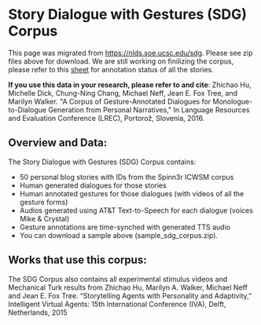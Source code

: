 # Story Dialogue with Gestures (SDG) Corpus
This page was migrated from https://nlds.soe.ucsc.edu/sdg. Please see zip files above for download. We are still working on finilizing the corpus, please refer to this [sheet](https://docs.google.com/spreadsheets/d/1m4W9d_0E-R7gpf8I3qnTYCcaW_7dMeMHYtcUjln9NWk/edit?usp=sharing) for annotation status of all the stories. 

**If you use this data in your research, please refer to and cite**: Zhichao Hu, Michelle Dick, Chung-Ning Chang, Michael Neff, Jean E. Fox Tree, and Marilyn Walker. "A Corpus of Gesture-Annotated Dialogues for Monologue-to-Dialogue Generation from Personal Narratives," In Language Resources and Evaluation Conference (LREC), Portorož, Slovenia, 2016.

## Overview and Data: 

The Story Dialogue with Gestures (SDG) Corpus contains:

* 50 personal blog stories with IDs from the Spinn3r ICWSM corpus
* Human generated dialogues for those stories
* Human annotated gestures for those dialogues (with videos of all the gesture forms)
* Audios generated using AT&T Text-to-Speech for each dialogue (voices Mike & Crystal)
* Gesture annotations are time-synched with generated TTS audio
* You can download a sample above (sample_sdg_corpus.zip).

## Works that use this corpus:

The SDG Corpus also contains all experimental stimulus videos and Mechanical Turk results from Zhichao Hu, Marilyn A. Walker, Michael Neff and Jean E. Fox Tree. “Storytelling Agents with Personality and Adaptivity,” Intelligent Virtual Agents: 15th International Conference (IVA), Delft, Netherlands, 2015
